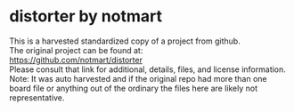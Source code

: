 
# distorter by notmart  
This is a harvested standardized copy of a project from github.  
The original project can be found at:  
https://github.com/notmart/distorter  
Please consult that link for additional, details, files, and license information.  
Note: It was auto harvested and if the original repo had more than one board file or anything out of the ordinary the files here are likely not representative.  
    